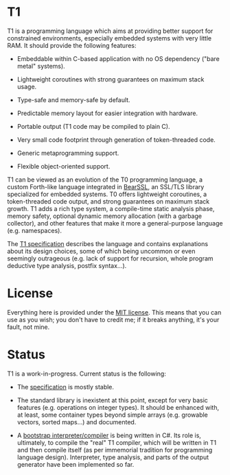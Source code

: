 # T1

T1 is a programming language which aims at providing better support for
constrained environments, especially embedded systems with very little
RAM. It should provide the following features:

  - Embeddable within C-based application with no OS dependency ("bare
    metal" systems).

  - Lightweight coroutines with strong guarantees on maximum stack usage.

  - Type-safe and memory-safe by default.

  - Predictable memory layout for easier integration with hardware.

  - Portable output (T1 code may be compiled to plain C).

  - Very small code footprint through generation of token-threaded code.

  - Generic metaprogramming support.

  - Flexible object-oriented support.

T1 can be viewed as an evolution of the T0 programming language, a
custom Forth-like language integrated in
[BearSSL](https://www.bearssl.org/), an SSL/TLS library specialized for
embedded systems. T0 offers lightweight coroutines, a token-threaded
code output, and strong guarantees on maximum stack growth. T1 adds a
rich type system, a compile-time static analysis phase, memory safety,
optional dynamic memory allocation (with a garbage collector), and other
features that make it more a general-purpose language (e.g. namespaces).

The [T1 specification](t1spec.pdf) describes the language and contains
explanations about its design choices, some of which being uncommon or
even seemingly outrageous (e.g. lack of support for recursion, whole
program deductive type analysis, postfix syntax...).

# License

Everything here is provided under the [MIT license](LICENSE.html). This
means that you can use as you wish; you don't have to credit me; if it
breaks anything, it's your fault, not mine.

# Status

T1 is a work-in-progress. Current status is the following:

  - The [specification](t1spec.pdf) is mostly stable.

  - The standard library is inexistent at this point, except for very
    basic features (e.g. operations on integer types). It should be
    enhanced with, at least, some container types beyond simple arrays
    (e.g. growable vectors, sorted maps...) and documented.

  - A [bootstrap interpreter/compiler](https://github.com/t1lang/t1bootstrap)
    is being written in C#. Its role is, ultimately, to compile the
    "real" T1 compiler, which will be written in T1 and then compile
    itself (as per immemorial tradition for programming language
    design). Interpreter, type analysis, and parts of the output
    generator have been implemented so far.
